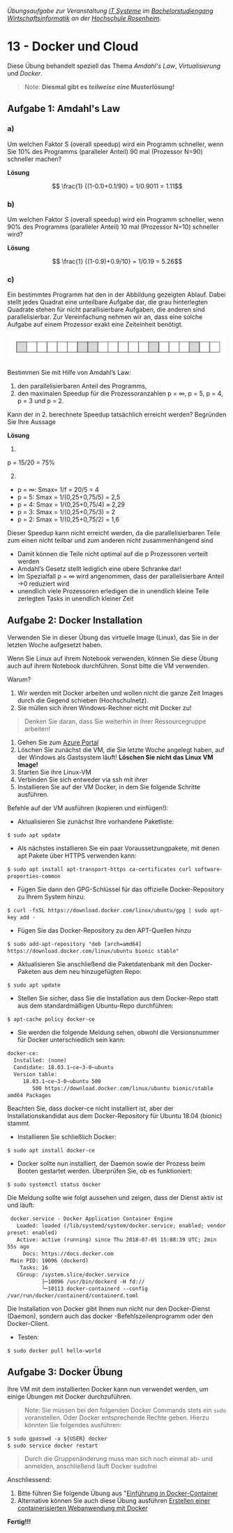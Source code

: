 
_Übungsaufgabe zur Veranstaltung [IT
Systeme](https://hsro-wif-it.github.io) im [Bachelorstudiengang
Wirtschaftsinformatik](https://www.th-rosenheim.de/technik/informatik-mathematik/wirtschaftsinformatik-bachelor/) an der [Hochschule Rosenheim](http://www.th-rosenheim.de)._

# 13 - Docker und Cloud

Diese Übung behandelt speziell das Thema _Amdahl's Law_, _Virtualisierung_ und _Docker_.

> Note: **Diesmal gibt es _teilweise eine_ Musterlösung!**

## Aufgabe 1: Amdahl's Law


### a)

Um welchen Faktor S (overall speedup) wird ein Programm schneller, wenn Sie 10% des Programms (paralleler Anteil) 90 mal (Prozessor N=90) schneller machen?

**Lösung**

$$ \frac{1} {(1-0.1)+0.1/90} = 1/0.9011 = 1.11$$

### b)
Um welchen Faktor S (overall speedup) wird ein Programm schneller, wenn 90% des Programms (paralleler Anteil) 10 mal (Prozessor N=10) schneller wird?

**Lösung**

$$ \frac{1} {(1-0.9)+0.9/10} = 1/0.19 = 5.26$$

### c)
Ein bestimmtes Programm hat den in der Abbildung gezeigten Ablauf. Dabei stellt jedes Quadrat eine unteilbare Aufgabe
dar, die grau hinterlegten Quadrate stehen für nicht parallisierbare Aufgaben, die anderen sind parallelisierbar. Zur
Vereinfachung nehmen wir an, dass eine solche Aufgabe auf einem Prozessor exakt eine Zeiteinheit benötigt.

![Beispiel](./img/amdahl.png)

Bestimmen Sie mit Hilfe von Amdahl’s Law:
1. den parallelisierbaren Anteil des Programms,
2. den maximalen Speedup für die Prozessoranzahlen p = ∞, p = 5, p = 4, p = 3 und p = 2.

Kann der in 2. berechnete Speedup tatsächlich erreicht werden? Begründen Sie Ihre Aussage

**Lösung**

1. 
p = 15/20 = 75%

2. 
- p = ∞: Smax= 1/f = 20/5 = 4
- p = 5: Smax = 1/(0,25+0,75/5) = 2,5
- p = 4: Smax = 1/(0,25+0,75/4) ≈ 2,29
- p = 3: Smax = 1/(0,25+0,75/3) = 2
- p = 2: Smax = 1/(0,25+0,75/2) = 1,6

Dieser Speedup kann nicht erreicht werden, da die
parallelisierbaren Teile zum einen nicht teilbar und zum anderen nicht zusammenhängend sind
- Damit können die Teile nicht optimal auf die p Prozessoren
verteilt werden
- Amdahl’s Gesetz stellt lediglich eine obere Schranke dar!
- Im Spezialfall p = ∞ wird angenommen, dass der
parallelisierbare Anteil →0 reduziert wird
- unendlich viele Prozessoren erledigen die in unendlich
kleine Teile zerlegten Tasks in unendlich kleiner Zeit

## Aufgabe 2: Docker Installation

Verwenden Sie in dieser Übung das virtuelle Image (Linux), das Sie in der letzten Woche aufgesetzt haben.

Wenn Sie Linux auf ihrem Notebook verwenden, können Sie diese Übung auch auf ihrem Notebook durchführen. Sonst bitte die VM verwenden.

Warum? 
1. Wir werden mit Docker arbeiten und wollen nicht die ganze Zeit Images durch die Gegend schieben (Hochschulnetz).
2. Sie müllen sich ihren Windows-Rechner nicht mit Docker zu!

> Denken Sie daran, dass Sie weiterhin in ihrer Ressourcegruppe arbeiten!

1. Gehen Sie zum [Azure Portal](http://portal.azure.com)
2. Löschen Sie zunächst die VM, die Sie letzte Woche angelegt haben, auf der Windows als Gastsystem läuft! **Löschen Sie nicht das Linux VM Image!**
3. Starten Sie ihre Linux-VM 
4. Verbinden Sie sich entweder via ssh mit ihrer
5. Installieren Sie auf der VM Docker, in dem Sie folgende Schritte ausführen. 

Befehle auf der VM ausführen (kopieren und einfügen!):

- Aktualisieren Sie zunächst Ihre vorhandene Paketliste:
```
$ sudo apt update
```

- Als nächstes installieren Sie ein paar Voraussetzungpakete, mit denen apt Pakete über HTTPS verwenden kann:
```
$ sudo apt install apt-transport-https ca-certificates curl software-properties-common
```

- Fügen Sie dann den GPG-Schlüssel für das offizielle Docker-Repository zu Ihrem System hinzu:

```
$ curl -fsSL https://download.docker.com/linux/ubuntu/gpg | sudo apt-key add -
```

- Fügen Sie das Docker-Repository zu den APT-Quellen hinzu

```
$ sudo add-apt-repository "deb [arch=amd64] https://download.docker.com/linux/ubuntu bionic stable"
```

- Aktualisieren Sie anschließend die Paketdatenbank mit den Docker-Paketen aus dem neu hinzugefügten Repo:

```
$ sudo apt update
```

- Stellen Sie sicher, dass Sie die Installation aus dem Docker-Repo statt aus dem standardmäßigen Ubuntu-Repo durchführen:

```
$ apt-cache policy docker-ce
```

- Sie werden die folgende Meldung sehen, obwohl die Versionsnummer für Docker unterschiedlich sein kann:

```
docker-ce:
  Installed: (none)
  Candidate: 18.03.1~ce~3-0~ubuntu
  Version table:
     18.03.1~ce~3-0~ubuntu 500
        500 https://download.docker.com/linux/ubuntu bionic/stable amd64 Packages
```

Beachten Sie, dass docker-ce nicht installiert ist, aber der Installationskandidat aus dem Docker-Repository für Ubuntu 18.04 (bionic) stammt.

- Installieren Sie schließlich Docker:

```
$ sudo apt install docker-ce
```

- Docker sollte nun installiert, der Daemon sowie der Prozess beim Booten gestartet werden. Überprüfen Sie, ob es funktioniert:

```
$ sudo systemctl status docker
```

Die Meldung sollte wie folgt aussehen und zeigen, dass der Dienst aktiv ist und läuft:

```
 docker.service - Docker Application Container Engine
   Loaded: loaded (/lib/systemd/system/docker.service; enabled; vendor preset: enabled)
   Active: active (running) since Thu 2018-07-05 15:08:39 UTC; 2min 55s ago
     Docs: https://docs.docker.com
 Main PID: 10096 (dockerd)
    Tasks: 16
   CGroup: /system.slice/docker.service
           ├─10096 /usr/bin/dockerd -H fd://
           └─10113 docker-containerd --config /var/run/docker/containerd/containerd.toml
```

Die Installation von Docker gibt Ihnen nun nicht nur den Docker-Dienst (Daemon), sondern auch das docker -Befehlszeilenprogramm oder den Docker-Client. 


- Testen:
```
$ sudo docker pull hello-world
```

## Aufgabe 3: Docker Übung

Ihre VM mit dem installierten Docker kann nun verwendet werden, um einige Übungen mit Docker durchzuführen.

> Note: Sie müssen bei den folgenden Docker Commands stets ein `sudo` voranstellen. Oder Docker entsprechende Rechte geben. Hierzu könnten Sie folgendes ausführen:
```
$ sudo gpasswd -a ${USER} docker
$ sudo service docker restart
```
> Durch die Gruppenänderung muss man sich noch einmal ab- und anmelden, anschließend läuft Docker sudofrei

Anschliessend:

1. Bitte führen Sie folgende Übung aus "[Einführung in Docker-Container](https://docs.microsoft.com/de-de/learn/modules/intro-to-docker-containers/index)
2. Alternative können Sie auch diese Übung ausführen [Erstellen einer containerisierten Webanwendung mit Docker](https://docs.microsoft.com/de-de/learn/modules/intro-to-containers/index)

**Fertig!!!**